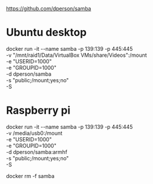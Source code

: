 https://github.com/dperson/samba

# Ubuntu desktop
docker run -it --name samba -p 139:139 -p 445:445 \
  -v "/mnt/raid1/Data/VirtualBox VMs/share/Videos":/mount \
  -e "USERID=1000" \
  -e "GROUPID=1000" \
  -d dperson/samba \
  -s "public;/mount;yes;no" \
  -S

# Raspberry pi
docker run -it --name samba -p 139:139 -p 445:445 \
  -v /media/usb0:/mount \
  -e "USERID=1000" \
  -e "GROUPID=1000" \
  -d dperson/samba:armhf \
  -s "public;/mount;yes;no" \
  -S

docker rm -f samba
